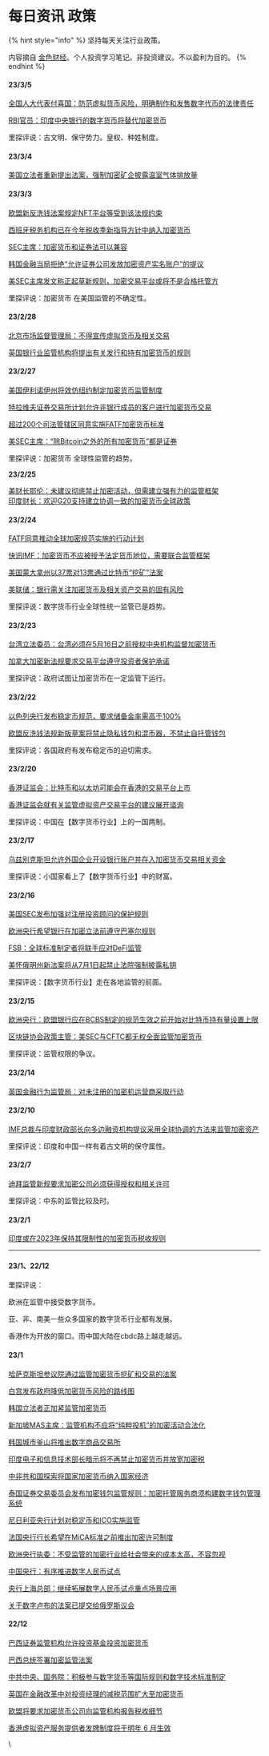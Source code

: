 # 每日资讯 政策

{% hint style="info" %}
坚持每天关注行业政策。

内容摘自 [金色财经](https://www.jinse.com/)。个人投资学习笔记。非投资建议。不以盈利为目的。
{% endhint %}

#### 23/3/5

[全国人大代表付喜国：防范虚拟货币风险，明确制作和发售数字代币的法律责任](https://www.jinse.com/lives/337506.html)

[RBI官员：印度中央银行的数字货币将替代加密货币](https://www.jinse.com/lives/337504.html)

里探评说：古文明、保守势力。皇权、种姓制度。

#### 23/3/4

[美国立法者重新提出法案，强制加密矿企披露温室气体排放量](https://www.jinse.com/lives/337382.html)

#### 23/3/3

[欧盟新反洗钱法案规定NFT平台等受到该法规约束](https://www.jinse.com/lives/337368.html)

[西班牙税务机构已在今年税收季新指导方针中纳入加密货币](https://www.jinse.com/lives/337347.html)

[SEC主席：加密货币和证券法可以兼容](https://www.jinse.com/lives/337324.html)

[韩国金融当局拒绝“允许证券公司发放加密资产实名账户”的提议](https://www.jinse.com/lives/337319.html)

[美SEC主席发文称正起草新规则，加密交易平台或将不是合格托管方](https://www.jinse.com/lives/337272.html)

里探评说：加密货币 在美国监管的不确定性。

#### 23/2/28

[北京市场监督管理局：不得宣传虚拟货币及相关交易](https://www.jinse.com/lives/336898.html)

[英国银行业监管机构将提出有关发行和持有加密货币的规则](https://www.jinse.com/lives/336787.html)

#### 23/2/27

[美国伊利诺伊州将效仿纽约制定加密货币监管制度](https://www.jinse.com/lives/336772.html)

[特拉维夫证券交易所计划允许非银行成员的客户进行加密货币交易](https://www.jinse.com/lives/336768.html)

[超过200个司法管辖区同意实施FATF加密货币标准](https://www.jinse.com/lives/336746.html)

[美SEC主席：“除Bitcoin之外的所有加密货币”都是证券](https://www.jinse.com/lives/336667.html)

里探评说：加密货币 全球性监管的趋势。

**23/2/25**

[美财长耶伦：未建议彻底禁止加密活动，但需建立强有力的监管框架](https://www.jinse.com/lives/336548.html)\
[印度财长：欢迎G20支持建立协调一致的加密货币全球政策](https://www.jinse.com/lives/336532.html)

#### **23/2/24**

[FATF同意推动全球加密规范实施的行动计划](https://www.jinse.com/lives/336458.html)

[​快讯 ​IMF：加密货币不应被授予法定货币地位，需要联合监管框架](https://www.jinse.com/lives/336416.html)

[美国蒙大拿州以37票对13票通过比特币“挖矿”法案](https://www.jinse.com/lives/336355.html)

[美联储：银行需关注加密货币及相关资产交易的固有风险](https://www.jinse.com/lives/336352.html)

里探评说：数字货币行业全球性统一监管已是趋势。

#### **23/2/23**

[台湾立法委员：台湾必须在5月16日之前授权中央机构监督加密货币](https://www.jinse.com/lives/336288.html)

[加拿大加密新法规要求交易平台遵守投资者保护承诺](https://www.jinse.com/lives/336168.html)

里探评说：政府试图让加密货币在一定监管下运行。

#### **23/2/22**

[以色列央行发布稳定币规范，要求储备金率需高于100%](https://www.jinse.com/lives/336137.html)

[欧盟反洗钱法规新版草案将禁止隐私钱包和混币器，不禁止自托管钱包](https://www.jinse.com/lives/336124.html)

里探评说：各国政府有发布稳定币的迫切需求。

#### **23/2/20**

[香港证监会：比特币和以太坊可能会在香港的交易平台上市](https://www.jinse.com/lives/335762.html)

[香港证监会就有关监管虚拟资产交易平台的建议展开谘询](https://www.jinse.com/lives/335759.html)

里探评说：中国在【数字货币行业】上的一国两制。

#### **23/2/17**

[乌兹别克斯坦允许外国企业开设银行账户并存入加密货币交易相关资金](https://www.jinse.com/lives/335458.html)

里探评说：小国家看上了【数字货币行业】中的财富。

#### **23/2/16**

[美国SEC发布加强对注册投资顾问的保护规则](https://www.jinse.com/lives/335367.html)

[欧洲央行希望银行在加密立法前遵守巴塞尔规则](https://www.jinse.com/lives/335358.html)

[FSB：全球标准制定者将联手应对DeFi监管](https://www.jinse.com/lives/335321.html)

[美怀俄明州新法案将从7月1日起禁止法院强制披露私钥](https://www.jinse.com/lives/335294.html)

里探评说：【数字货币行业】走在各地监管的前面。

#### **23/2/15**

[欧洲央行：欧盟银行应在BCBS制定的规范生效之前开始对比特币持有量设置上限](https://www.jinse.com/lives/335168.html)

[区块链协会政策主管：美SEC与CFTC都无权全面监管加密货币](https://www.jinse.com/lives/335154.html)

里探评说：监管权限的争议。

#### **23/2/14**

[英国金融行为监管局：对未注册的加密机运营商采取行动](https://www.jinse.com/lives/334996.html)

#### **23/2/10**

[IMF总裁与印度财政部长向多边融资机构提议采用全球协调的方法来监管加密资产](https://www.jinse.com/lives/334436.html)

里探评说：印度和中国一样有着古文明的保守属性。

#### **23/2/7**

[迪拜监管新规要求加密公司必须获得授权和相关许可](https://www.jinse.com/lives/334083.html)

里探评说：中东的监管比较及时。

#### **23/2/1**

[印度或在2023年保持其限制性的加密货币税收规则](https://www.jinse.com/lives/333276.html)

****

#### **23/1、22/12**

里探评说：

欧洲在监管中接受数字货币。

亚、非、南美一些众多国家的数字货币行业都有发展。

香港作为开放的窗口。而中国大陆在cbdc路上越走越远。

#### **23/1**

[哈萨克斯坦参议院通过监管加密货币挖矿和交易的法案](https://www.jinse.com/lives/332992.html)

[白宫发布政府降低加密货币风险的路线图](https://www.jinse.com/lives/332759.html)

[韩国立法者正加紧监管加密货币](https://www.jinse.com/lives/332675.html)

[新加坡MAS主席：监管机构不应将“纯粹投机”的加密活动合法化](https://www.jinse.com/lives/332479.html)

[韩国城市釜山将推出数字商品交易所](https://www.jinse.com/lives/332049.html)

[印度电子和信息技术部长暗示将不再禁止加密货币并放宽加密税](https://www.jinse.com/lives/332016.html)

[中非共和国探索将国家加密货币纳入国家经济](https://www.jinse.com/lives/331912.html)

[泰国证券交易委员会发布加密钱包监管规则：加密托管服务商须构建数字钱包管理系统](https://www.jinse.com/lives/331698.html)

[尼日利亚央行计划对稳定币和ICO实施监管](https://www.jinse.com/lives/330887.html)

[法国央行行长希望在MiCA标准之前推出加密许可制度](https://www.jinse.com/lives/330431.html)

[欧洲央行执委：不受监管的加密行业给社会带来的成本太高，不容忽视](https://www.jinse.com/lives/330426.html)

[中国央行：有序推进数字人民币试点](https://www.jinse.com/lives/330241.html)

[央行上海总部：继续拓展数字人民币试点重点场景应用](https://www.jinse.com/lives/330782.html)

[关于数字卢布的法案已提交给俄罗斯议会](https://www.jinse.com/lives/329913.html)

#### **22/12**

[巴西证券监管机构允许投资基金投资加密货币](https://www.jinse.com/lives/329127.html)

[巴西总统签署加密监管法案](https://www.jinse.com/lives/328997.html)

[中共中央、国务院：积极参与数字货币等国际规则和数字技术标准制定](https://www.jinse.com/lives/328608.html)

[英国在金融改革中对投资经理的减税范围扩大至加密货币](https://www.jinse.com/lives/327532.html)

[欧盟将要求加密货币公司向监管机构报告税收细节](https://www.jinse.com/lives/327462.html)

[香港虚拟资产服务提供者发牌制度将于明年 6 月生效](https://www.jinse.com/lives/327400.html)

\
